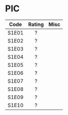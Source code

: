 # PIC
Code | Rating | Misc
--- |:---:| ---
S1E01 | ? | 
S1E02 | ? | 
S1E03 | ? | 
S1E04 | ? | 
S1E05 | ? | 
S1E06 | ? | 
S1E07 | ? | 
S1E08 | ? | 
S1E09 | ? | 
S1E10 | ? | 
